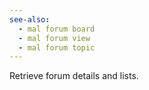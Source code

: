 ```yaml
---
see-also:
  - mal forum board
  - mal forum view
  - mal forum topic
---
```

Retrieve forum details and lists.